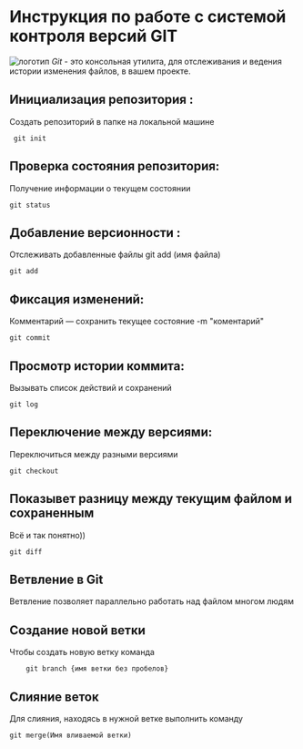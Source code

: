 # **Инструкция по работе с системой контроля версий GIT**
![логотип](git.png)
*Git* - это консольная утилита, для отслеживания и ведения истории изменения файлов, в вашем проекте.
## Инициализация репозитория :
Cоздать репозиторий в папке на локальной машине 

     git init

     
## Проверка состояния репозитория:
Получение информации о текущем состоянии

    git status

## Добавление версионности :
Отслеживать добавленные файлы git add (имя файла)

    git add

## Фиксация изменений:
Комментарий — сохранить текущее состояние -m "коментарий"

    git commit

## Просмотр истории коммита:
Вызывать список действий и сохранений

    git log

## Переключение между версиями:
Переключиться между разными версиями

    git checkout

## Показывет разницу между текущим файлом и сохраненным
Всё и так понятно))

    git diff
## Ветвление в Git
Ветвление позволяет параллельно работать над файлом многом людям 
## Создание новой ветки
Чтобы создать новую ветку команда

        git branch {имя ветки без пробелов}

## Слияние веток

Для слияния, находясь в нужной ветке выполнить команду 

    git merge(Имя вливаемой ветки) 
    
